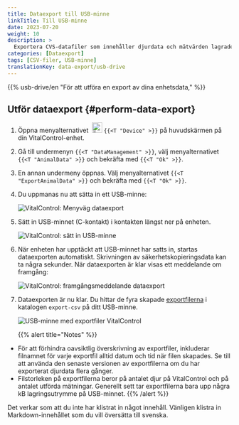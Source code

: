 ```yaml
---
title: Dataexport till USB-minne
linkTitle: Till USB-minne
date: 2023-07-20
weight: 10
description: >
  Exportera CVS-datafiler som innehåller djurdata och mätvärden lagrade på VitalControl-enheten till ett USB-minne.
categories: [Dataexport]
tags: [CSV-filer, USB-minne]
translationKey: data-export/usb-drive
---
```

{{% usb-drive/en "För att utföra en export av dina enhetsdata," %}}

## Utför dataexport {#perform-data-export}

1. Öppna menyalternativet &nbsp;<img src="/icons/device.svg" width="23" align="bottom" alt="Device" /> `{{<T "Device" >}}` på huvudskärmen på din VitalControl-enhet.

2. Gå till undermenyn `{{<T "DataManagement" >}}`, välj menyalternativet `{{<T "AnimalData" >}}` och bekräfta med `{{<T "Ok" >}}`.

3. En annan undermeny öppnas. Välj menyalternativet `{{<T "ExportAnimalData" >}}` och bekräfta med `{{<T "Ok" >}}`.

4. Du uppmanas nu att sätta in ett USB-minne:

   ![VitalControl: Menyväg dataexport](../images/data-export.png "Starta dataexport")

5. Sätt in USB-minnet (C-kontakt) i kontakten längst ner på enheten.

   ![VitalControl: sätt in USB-minne](/images/firmware/update/plug-in-dual-usb-stick.svg "Sätt in USB-minne")

6. När enheten har upptäckt att USB-minnet har satts in, startas dataexporten automatiskt. Skrivningen av säkerhetskopieringsdata kan ta några sekunder. När dataexporten är klar visas ett meddelande om framgång:

   ![VitalControl: framgångsmeddelande dataexport](../images/success-data-export.png "Framgång dataexport")

7. Dataexporten är nu klar. Du hittar de fyra skapade [exportfilerna](../export-files/) i katalogen `export-csv` på ditt USB-minne.

   ![USB-minne med exportfiler VitalControl](../images/export-files.png "Exportfiler på USB-minne")

   {{% alert title="Notes" %}}
  - För att förhindra oavsiktlig överskrivning av exportfiler, inkluderar filnamnet för varje exportfil alltid datum och tid när filen skapades. Se till att använda den senaste versionen av exportfilerna om du har exporterat djurdata flera gånger.
  - Filstorleken på exportfilerna beror på antalet djur på VitalControl och på antalet utförda mätningar. Generellt sett tar exportfilerna bara upp några kB lagringsutrymme på USB-minnet.
   {{% /alert %}}

Det verkar som att du inte har klistrat in något innehåll. Vänligen klistra in Markdown-innehållet som du vill översätta till svenska.
